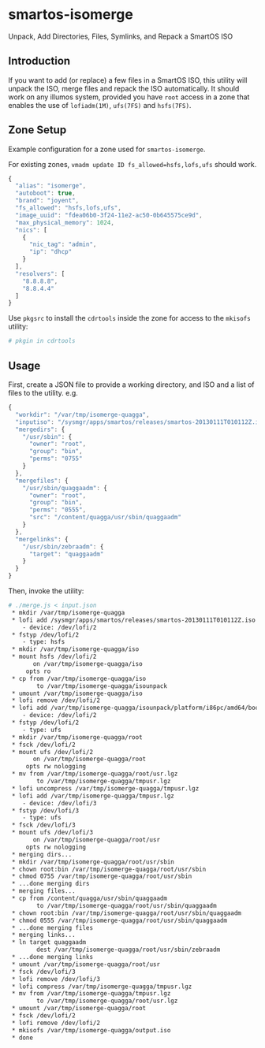 # smartos-isomerge

Unpack, Add Directories, Files, Symlinks, and Repack a SmartOS ISO

## Introduction

If you want to add (or replace) a few files in a SmartOS ISO, this utility will
unpack the ISO, merge files and repack the ISO automatically.  It should work
on any illumos system, provided you have `root` access in a zone that enables
the use of `lofiadm(1M)`, `ufs(7FS)` and `hsfs(7FS)`.

## Zone Setup

Example configuration for a zone used for `smartos-isomerge`.

For existing zones, ```vmadm update ID fs_allowed=hsfs,lofs,ufs``` should work.

```javascript
{
  "alias": "isomerge",
  "autoboot": true,
  "brand": "joyent",
  "fs_allowed": "hsfs,lofs,ufs",
  "image_uuid": "fdea06b0-3f24-11e2-ac50-0b645575ce9d",
  "max_physical_memory": 1024,
  "nics": [
    {
      "nic_tag": "admin",
      "ip": "dhcp"
    }
  ],
  "resolvers": [
    "8.8.8.8",
    "8.8.4.4"
  ]
}
```

Use `pkgsrc` to install the `cdrtools` inside the zone for access to the `mkisofs` utility:

```bash
# pkgin in cdrtools
```

## Usage

First, create a JSON file to provide a working directory, and ISO and a list of
files to the utility.  e.g.

```javascript
{
  "workdir": "/var/tmp/isomerge-quagga",
  "inputiso": "/sysmgr/apps/smartos/releases/smartos-20130111T010112Z.iso",
  "mergedirs": {
    "/usr/sbin": {
      "owner": "root",
      "group": "bin",
      "perms": "0755"
    }
  },
  "mergefiles": {
    "/usr/sbin/quaggaadm": {
      "owner": "root",
      "group": "bin",
      "perms": "0555",
      "src": "/content/quagga/usr/sbin/quaggaadm"
    }
  },
  "mergelinks": {
    "/usr/sbin/zebraadm": {
      "target": "quaggaadm"
    }
  }
}
```

Then, invoke the utility:

```bash
# ./merge.js < input.json
 * mkdir /var/tmp/isomerge-quagga
 * lofi add /sysmgr/apps/smartos/releases/smartos-20130111T010112Z.iso
    - device: /dev/lofi/2
 * fstyp /dev/lofi/2
    - type: hsfs
 * mkdir /var/tmp/isomerge-quagga/iso
 * mount hsfs /dev/lofi/2
       on /var/tmp/isomerge-quagga/iso
     opts ro
 * cp from /var/tmp/isomerge-quagga/iso
        to /var/tmp/isomerge-quagga/isounpack
 * umount /var/tmp/isomerge-quagga/iso
 * lofi remove /dev/lofi/2
 * lofi add /var/tmp/isomerge-quagga/isounpack/platform/i86pc/amd64/boot_archive
    - device: /dev/lofi/2
 * fstyp /dev/lofi/2
    - type: ufs
 * mkdir /var/tmp/isomerge-quagga/root
 * fsck /dev/lofi/2
 * mount ufs /dev/lofi/2
       on /var/tmp/isomerge-quagga/root
     opts rw nologging
 * mv from /var/tmp/isomerge-quagga/root/usr.lgz
        to /var/tmp/isomerge-quagga/tmpusr.lgz
 * lofi uncompress /var/tmp/isomerge-quagga/tmpusr.lgz
 * lofi add /var/tmp/isomerge-quagga/tmpusr.lgz
    - device: /dev/lofi/3
 * fstyp /dev/lofi/3
    - type: ufs
 * fsck /dev/lofi/3
 * mount ufs /dev/lofi/3
       on /var/tmp/isomerge-quagga/root/usr
     opts rw nologging
 * merging dirs...
 * mkdir /var/tmp/isomerge-quagga/root/usr/sbin
 * chown root:bin /var/tmp/isomerge-quagga/root/usr/sbin
 * chmod 0755 /var/tmp/isomerge-quagga/root/usr/sbin
 * ...done merging dirs
 * merging files...
 * cp from /content/quagga/usr/sbin/quaggaadm
        to /var/tmp/isomerge-quagga/root/usr/sbin/quaggaadm
 * chown root:bin /var/tmp/isomerge-quagga/root/usr/sbin/quaggaadm
 * chmod 0555 /var/tmp/isomerge-quagga/root/usr/sbin/quaggaadm
 * ...done merging files
 * merging links...
 * ln target quaggaadm
        dest /var/tmp/isomerge-quagga/root/usr/sbin/zebraadm
 * ...done merging links
 * umount /var/tmp/isomerge-quagga/root/usr
 * fsck /dev/lofi/3
 * lofi remove /dev/lofi/3
 * lofi compress /var/tmp/isomerge-quagga/tmpusr.lgz
 * mv from /var/tmp/isomerge-quagga/tmpusr.lgz
        to /var/tmp/isomerge-quagga/root/usr.lgz
 * umount /var/tmp/isomerge-quagga/root
 * fsck /dev/lofi/2
 * lofi remove /dev/lofi/2
 * mkisofs /var/tmp/isomerge-quagga/output.iso
 * done
```
